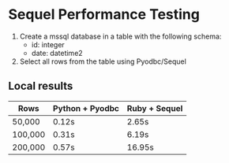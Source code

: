 # Sequel Performance Testing

1. Create a mssql database in a table with the following schema:
   - id: integer
   - date: datetime2
2. Select all rows from the table using Pyodbc/Sequel

## Local results

| Rows    | Python + Pyodbc | Ruby + Sequel |
| ------- | --------------- | ------------- |
| 50,000  | 0.12s           | 2.65s         |
| 100,000 | 0.31s           | 6.19s         |
| 200,000 | 0.57s           | 16.95s        |
